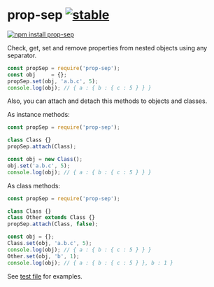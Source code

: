 # prop-sep [![stable](http://badges.github.io/stability-badges/dist/stable.svg)](http://github.com/badges/stability-badges)

[![npm install prop-sep](https://nodei.co/npm/prop-sep.png?compact=true)](https://npmjs.org/package/prop-sep/)

Check, get, set and remove properties from nested objects using any separator.

```javascript
const propSep = require('prop-sep');
const obj     = {};
propSep.set(obj, 'a.b.c', 5);
console.log(obj); // { a : { b : { c : 5 } } }
```

Also, you can attach and detach this methods to objects and classes.

As instance methods:

```javascript
const propSep = require('prop-sep');

class Class {}
propSep.attach(Class);

const obj = new Class();
obj.set('a.b.c', 5);
console.log(obj); // { a : { b : { c : 5 } } }
```

As class methods:

```javascript
const propSep = require('prop-sep');

class Class {}
class Other extends Class {}
propSep.attach(Class, false);

const obj = {};
Class.set(obj, 'a.b.c', 5);
console.log(obj); // { a : { b : { c : 5 } } }
Other.set(obj, 'b', 1);
console.log(obj); // { a : { b : { c : 5 } }, b : 1 }
```

See [test file](./test.js) for examples.
